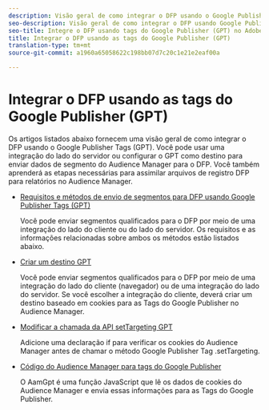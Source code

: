 ```yaml
---
description: Visão geral de como integrar o DFP usando o Google Publisher Tags (GPT).
seo-description: Visão geral de como integrar o DFP usando Google Publisher Tags (GPT) no Adobe Audience Manager (AAM).
seo-title: Integre o DFP usando tags do Google Publisher (GPT) no Adobe Audience Manager (AAM)
title: Integrar o DFP usando as tags do Google Publisher (GPT)
translation-type: tm+mt
source-git-commit: a1960a65058622c198bb07d7c20c1e21e2eaf00a

---
```



# Integrar o DFP usando as tags do Google Publisher (GPT)

Os artigos listados abaixo fornecem uma visão geral de como integrar o DFP usando o Google Publisher Tags (GPT). Você pode usar uma integração do lado do servidor ou configurar o GPT como destino para enviar dados de segmento do Audience Manager para o DFP. Você também aprenderá as etapas necessárias para assimilar arquivos de registro DFP para relatórios no Audience Manager.

* [Requisitos e métodos de envio de segmentos para DFP usando Google Publisher Tags (GPT)](/help/using/integration/gpt-aam-destination/gpt-aam-requirements.md)

   Você pode enviar segmentos qualificados para o DFP por meio de uma integração do lado do cliente ou do lado do servidor. Os requisitos e as informações relacionadas sobre ambos os métodos estão listados abaixo.

* [Criar um destino GPT](/help/using/integration/gpt-aam-destination/gpt-aam-create-destination.md)

   Você pode enviar segmentos qualificados para o DFP por meio de uma integração do lado do cliente (navegador) ou de uma integração do lado do servidor. Se você escolher a integração do cliente, deverá criar um destino baseado em cookies para as Tags do Google Publisher no Audience Manager.

* [Modificar a chamada da API setTargeting GPT](/help/using/integration/gpt-aam-destination/gpt-aam-modify-api.md)

   Adicione uma declaração if para verificar os cookies do Audience Manager antes de chamar o método Google Publisher Tag .setTargeting.

* [Código do Audience Manager para tags do Google Publisher](/help/using/integration/gpt-aam-destination/gpt-aam-aamgpt-code.md)

   O AamGpt é uma função JavaScript que lê os dados de cookies do Audience Manager e envia essas informações para as Tags do Google Publisher.
